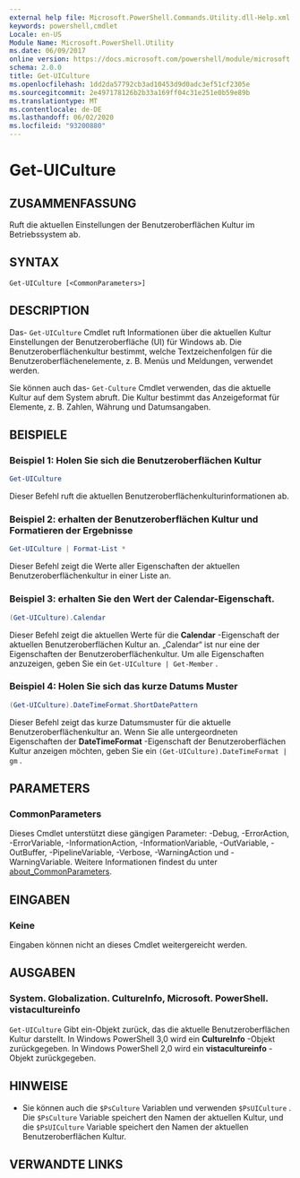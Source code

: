 ```yaml
---
external help file: Microsoft.PowerShell.Commands.Utility.dll-Help.xml
keywords: powershell,cmdlet
Locale: en-US
Module Name: Microsoft.PowerShell.Utility
ms.date: 06/09/2017
online version: https://docs.microsoft.com/powershell/module/microsoft.powershell.utility/get-uiculture?view=powershell-6&WT.mc_id=ps-gethelp
schema: 2.0.0
title: Get-UICulture
ms.openlocfilehash: 1dd2da57792cb3ad10453d9d0adc3ef51cf2305e
ms.sourcegitcommit: 2e497178126b2b33a169ff04c31e251e0b59e89b
ms.translationtype: MT
ms.contentlocale: de-DE
ms.lasthandoff: 06/02/2020
ms.locfileid: "93200880"
---
```

# Get-UICulture

## ZUSAMMENFASSUNG
Ruft die aktuellen Einstellungen der Benutzeroberflächen Kultur im Betriebssystem ab.

## SYNTAX

```
Get-UICulture [<CommonParameters>]
```

## DESCRIPTION

Das- `Get-UICulture` Cmdlet ruft Informationen über die aktuellen Kultur Einstellungen der Benutzeroberfläche (UI) für Windows ab.
Die Benutzeroberflächenkultur bestimmt, welche Textzeichenfolgen für die Benutzeroberflächenelemente, z. B. Menüs und Meldungen, verwendet werden.

Sie können auch das- `Get-Culture` Cmdlet verwenden, das die aktuelle Kultur auf dem System abruft.
Die Kultur bestimmt das Anzeigeformat für Elemente, z. B. Zahlen, Währung und Datumsangaben.

## BEISPIELE

### Beispiel 1: Holen Sie sich die Benutzeroberflächen Kultur

```powershell
Get-UICulture
```

Dieser Befehl ruft die aktuellen Benutzeroberflächenkulturinformationen ab.

### Beispiel 2: erhalten der Benutzeroberflächen Kultur und Formatieren der Ergebnisse

```powershell
Get-UICulture | Format-List *
```

Dieser Befehl zeigt die Werte aller Eigenschaften der aktuellen Benutzeroberflächenkultur in einer Liste an.

### Beispiel 3: erhalten Sie den Wert der Calendar-Eigenschaft.

```powershell
(Get-UICulture).Calendar
```

Dieser Befehl zeigt die aktuellen Werte für die **Calendar** -Eigenschaft der aktuellen Benutzeroberflächen Kultur an.
„Calendar“ ist nur eine der Eigenschaften der Benutzeroberflächenkultur.
Um alle Eigenschaften anzuzeigen, geben Sie ein `Get-UICulture | Get-Member` .

### Beispiel 4: Holen Sie sich das kurze Datums Muster

```powershell
(Get-UICulture).DateTimeFormat.ShortDatePattern
```

Dieser Befehl zeigt das kurze Datumsmuster für die aktuelle Benutzeroberflächenkultur an.
Wenn Sie alle untergeordneten Eigenschaften der **DateTimeFormat** -Eigenschaft der Benutzeroberflächen Kultur anzeigen möchten, geben Sie ein `(Get-UICulture).DateTimeFormat | gm` .

## PARAMETERS

### CommonParameters

Dieses Cmdlet unterstützt diese gängigen Parameter: -Debug, -ErrorAction, -ErrorVariable, -InformationAction, -InformationVariable, -OutVariable, -OutBuffer, -PipelineVariable, -Verbose, -WarningAction und -WarningVariable. Weitere Informationen findest du unter [about_CommonParameters](../Microsoft.PowerShell.Core/About/about_CommonParameters.md).

## EINGABEN

### Keine

Eingaben können nicht an dieses Cmdlet weitergereicht werden.

## AUSGABEN

### System. Globalization. CultureInfo, Microsoft. PowerShell. vistacultureinfo

`Get-UICulture` Gibt ein-Objekt zurück, das die aktuelle Benutzeroberflächen Kultur darstellt.
In Windows PowerShell 3,0 wird ein **CultureInfo** -Objekt zurückgegeben.
In Windows PowerShell 2,0 wird ein **vistacultureinfo** -Objekt zurückgegeben.

## HINWEISE

- Sie können auch die `$PsCulture` Variablen und verwenden `$PsUICulture` . Die `$PsCulture` Variable speichert den Namen der aktuellen Kultur, und die `$PsUICulture` Variable speichert den Namen der aktuellen Benutzeroberflächen Kultur.

## VERWANDTE LINKS
